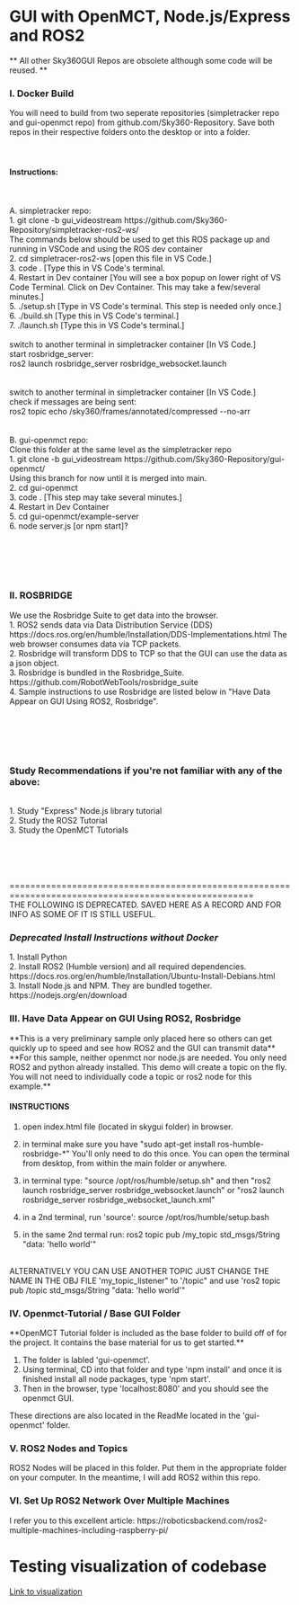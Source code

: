 <h1>GUI with OpenMCT, Node.js/Express and ROS2</h1>

** All other Sky360GUI Repos are obsolete although some code will be reused. **
<h3>I. Docker Build</h3>
You will need to build from two seperate repositories (simpletracker repo and gui-openmct repo) from github.com/Sky360-Repository. Save both repos in their respective folders onto the desktop or into a folder.
<br><br><br>
<h4>Instructions:</h4><br><br>
A. simpletracker repo:<br>
1. git clone -b gui_videostream https://github.com/Sky360-Repository/simpletracker-ros2-ws/
<br>
The commands below should be used to get this ROS package up and running in VSCode and using the ROS dev container<br>
2. cd simpletracer-ros2-ws [open this file in VS Code.]<br>
3. code . [Type this in VS Code's terminal. <br>
4. Restart in Dev container [You will see a box popup on lower right of VS Code Terminal. Click on Dev Container. This may take a few/several minutes.]<br>
5. ./setup.sh [Type in VS Code's terminal. This step is needed only once.]<br>
6. ./build.sh  [Type this in VS Code's terminal.] <br>
7. ./launch.sh   [Type this in VS Code's terminal.] 
<br><br>
switch to another terminal in simpletracker container [In VS Code.]<br>
start rosbridge_server:<br>
ros2 launch rosbridge_server rosbridge_websocket.launch<br>
<br><br>
switch to another terminal in simpletracker container [In VS Code.]<br>
check if messages are being sent:<br>
ros2 topic echo /sky360/frames/annotated/compressed --no-arr
<br><br><br>
B. gui-openmct repo:<br>
Clone this folder at the same level as the simpletracker repo<br>
1. git clone -b gui_videostream https://github.com/Sky360-Repository/gui-openmct/<br>
Using this branch for now until it is merged into main.<br>
2. cd gui-openmct<br>
3. code .   [This step may take several minutes.]<br>
4. Restart in Dev Container<br>
5. cd gui-openmct/example-server<br>
6. node server.js [or npm start]?

<br><br><br><br>
<h3>II. ROSBRIDGE</h3>
We use the Rosbridge Suite to get data into the browser.<br>
1. ROS2 sends data via Data Distribution Service (DDS) https://docs.ros.org/en/humble/Installation/DDS-Implementations.html The web browser consumes data via TCP packets. <br>
2. Rosbridge will transform DDS to TCP so that the GUI can use the data as a json object. <br>
3. Rosbridge is bundled in the Rosbridge_Suite. https://github.com/RobotWebTools/rosbridge_suite <br>
4. Sample instructions to use Rosbridge are listed below in "Have Data Appear on GUI Using ROS2, Rosbridge".


<br><br><br><br>
<h3>Study Recommendations if you're not familiar with any of the above:</h3><br>
1. Study "Express" Node.js library tutorial<br>
2. Study the ROS2 Tutorial<br>
3. Study the OpenMCT Tutorials<br>


<br><br><br><br>
=====================================================================================================<br>
THE FOLLOWING IS DEPRECATED.  SAVED HERE AS A RECORD AND FOR INFO AS SOME OF IT IS STILL USEFUL.
<h3><em>Deprecated Install Instructions without Docker</em></h3>
1. Install Python<br>
2. Install ROS2 (Humble version) and all required dependencies. https://docs.ros.org/en/humble/Installation/Ubuntu-Install-Debians.html<br>
3. Install Node.js and NPM. They are bundled together. https://nodejs.org/en/download<br>





<h3>III. Have Data Appear on GUI Using ROS2, Rosbridge</h3>
**This is a very preliminary sample only placed here so others can get quickly up to speed and see how ROS2 and the GUI can transmit data**
**For this sample, neither openmct nor node.js are needed. You only need ROS2 and python already installed. This demo will create a topic on the fly. You will not need to individually code a topic or ros2 node for this example.**

<h4>INSTRUCTIONS</h4>
    
1. open index.html file (located in skygui folder) in browser.<br>

2. in terminal make sure you have "sudo apt-get install ros-humble-rosbridge-*" 
    You'll only need to do this once. You can open the terminal from desktop, from within the main folder or anywhere.<br>
     
3. in terminal type: "source /opt/ros/humble/setup.sh" and then "ros2 launch rosbridge_server rosbridge_websocket.launch" or "ros2 launch rosbridge_server rosbridge_websocket_launch.xml"<br>

4. in a 2nd terminal, run 'source': source /opt/ros/humble/setup.bash <br>

5. in the same 2nd termal run: ros2 topic pub /my_topic std_msgs/String "data: 'hello world'"
<br>
    ALTERNATIVELY YOU CAN USE ANOTHER TOPIC JUST CHANGE THE NAME IN THE OBJ FILE 'my_topic_listener" to
     '/topic" and use 'ros2 topic pub /topic std_msgs/String "data: 'hello world'"<br>
     
 
<h3>IV. Openmct-Tutorial / Base GUI Folder</h3>
**OpenMCT Tutorial folder is included as the base folder to build off of for the project. It contains the base material for us to get started.**<br>

1. The folder is labled 'gui-openmct'. <br>
2. Using terminal, CD into that folder and type 'npm install' and once it is finished install all node packages, type 'npm start'. <br>
3. Then in the browser, type 'localhost:8080' and you should see the openmct GUI. <br> 


These directions are also located in the ReadMe located in the 'gui-openmct' folder.


<h3>V. ROS2 Nodes and Topics</h3>
ROS2 Nodes will be placed in this folder. Put them in the appropriate folder on your computer. In the meantime, I will add ROS2 within this repo.


<h3>VI. Set Up ROS2 Network Over Multiple Machines</h3>
I refer you to this excellent article: 
https://roboticsbackend.com/ros2-multiple-machines-including-raspberry-pi/


# Testing visualization of codebase
[Link to visualization](https://mango-dune-07a8b7110.1.azurestaticapps.net/?repo=Sky360-Repository%2Fgui-openmct)
